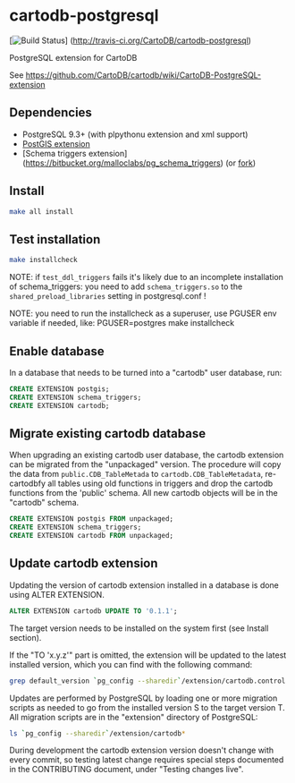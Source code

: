 cartodb-postgresql
==================

[![Build Status](http://travis-ci.org/CartoDB/cartodb-postgresql.png)]
(http://travis-ci.org/CartoDB/cartodb-postgresql)

PostgreSQL extension for CartoDB

See https://github.com/CartoDB/cartodb/wiki/CartoDB-PostgreSQL-extension

Dependencies
------------

 * PostgreSQL 9.3+ (with plpythonu extension and xml support)
 * [PostGIS extension](http://postgis.net) 
 * [Schema triggers extension]
   (https://bitbucket.org/malloclabs/pg_schema_triggers)
   (or [fork](https://github.com/CartoDB/pg_schema_triggers))

Install
-------

```sh
make all install
```

Test installation
-----------------

```sh
make installcheck
```

NOTE: if ``test_ddl_triggers`` fails it's likely due to an incomplete
      installation of schema_triggers: you need to add ``schema_triggers.so``
      to the ``shared_preload_libraries`` setting in postgresql.conf !

NOTE: you need to run the installcheck as a superuser, use PGUSER
      env variable if needed, like: PGUSER=postgres make installcheck

Enable database
---------------

In a database that needs to be turned into a "cartodb" user database, run:

```sql
CREATE EXTENSION postgis;
CREATE EXTENSION schema_triggers;
CREATE EXTENSION cartodb;
```

Migrate existing cartodb database
---------------------------------

When upgrading an existing cartodb user database, the cartodb extension
can be migrated from the "unpackaged" version. The procedure will copy
the data from ``public.CDB_TableMetada`` to ``cartodb.CDB_TableMetadata``,
re-cartodbfy all tables using old functions in triggers and drop the
cartodb functions from the 'public' schema. All new cartodb objects will
be in the "cartodb" schema.

```sql
CREATE EXTENSION postgis FROM unpackaged;
CREATE EXTENSION schema_triggers;
CREATE EXTENSION cartodb FROM unpackaged;
```

Update cartodb extension
------------------------

Updating the version of cartodb extension installed in a database
is done using ALTER EXTENSION.

```sql
ALTER EXTENSION cartodb UPDATE TO '0.1.1';
```

The target version needs to be installed on the system first
(see Install section).

If the "TO 'x.y.z'" part is omitted, the extension will be updated to the
latest installed version, which you can find with the following command:

```sh
grep default_version `pg_config --sharedir`/extension/cartodb.control
```

Updates are performed by PostgreSQL by loading one or more migration scripts
as needed to go from the installed version S to the target version T.
All migration scripts are in the "extension" directory of PostgreSQL:

```sh
ls `pg_config --sharedir`/extension/cartodb*
```

During development the cartodb extension version doesn't change with
every commit, so testing latest change requires special steps documented
in the CONTRIBUTING document, under "Testing changes live".
